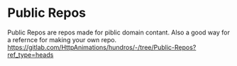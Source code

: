 # Public Repos
Public Repos are repos made for piblic domain contant. Also a good way for a refernce for making your own repo.
https://gitlab.com/HttpAnimations/hundros/-/tree/Public-Repos?ref_type=heads

